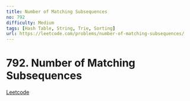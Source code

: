```yaml
---
title: Number of Matching Subsequences
no: 792
difficulty: Medium
tags: [Hash Table, String, Trie, Sorting]
url: https://leetcode.com/problems/number-of-matching-subsequences/
---
```


# 792. Number of Matching Subsequences

[Leetcode](https://leetcode.com/problems/number-of-matching-subsequences/)

